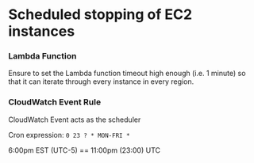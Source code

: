 # Scheduled stopping of EC2 instances

### Lambda Function

Ensure to set the Lambda function timeout high enough (i.e. 1 minute) so that it can iterate through every instance in every region.

### CloudWatch Event Rule

CloudWatch Event acts as the scheduler

Cron expression: `0 23 ? * MON-FRI *`

6:00pm EST (UTC-5) == 11:00pm (23:00) UTC
